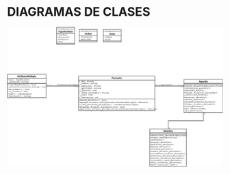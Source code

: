 DIAGRAMAS DE CLASES
===

![DCL_0](https://github.com/DebianRDT/DentistaIS/blob/master/documentacion/diagramas/DCL_0.png)

